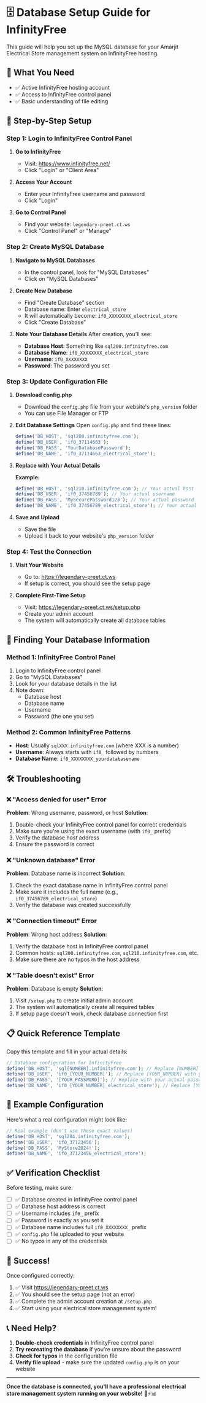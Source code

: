 # 🗄️ Database Setup Guide for InfinityFree

This guide will help you set up the MySQL database for your Amarjit Electrical Store management system on InfinityFree hosting.

## 🎯 **What You Need**

- ✅ Active InfinityFree hosting account
- ✅ Access to InfinityFree control panel
- ✅ Basic understanding of file editing

## 🚀 **Step-by-Step Setup**

### **Step 1: Login to InfinityFree Control Panel**

1. **Go to InfinityFree**
   - Visit: https://www.infinityfree.net/
   - Click "Login" or "Client Area"

2. **Access Your Account**
   - Enter your InfinityFree username and password
   - Click "Login"

3. **Go to Control Panel**
   - Find your website: `legendary-preet.ct.ws`
   - Click "Control Panel" or "Manage"

### **Step 2: Create MySQL Database**

1. **Navigate to MySQL Databases**
   - In the control panel, look for "MySQL Databases"
   - Click on "MySQL Databases"

2. **Create New Database**
   - Find "Create Database" section
   - Database name: Enter `electrical_store`
   - It will automatically become: `if0_XXXXXXXX_electrical_store`
   - Click "Create Database"

3. **Note Your Database Details**
   After creation, you'll see:
   - **Database Host**: Something like `sql200.infinityfree.com`
   - **Database Name**: `if0_XXXXXXXX_electrical_store`
   - **Username**: `if0_XXXXXXXX`
   - **Password**: The password you set

### **Step 3: Update Configuration File**

1. **Download config.php**
   - Download the `config.php` file from your website's `php_version` folder
   - You can use File Manager or FTP

2. **Edit Database Settings**
   Open `config.php` and find these lines:

   ```php
   define('DB_HOST', 'sql200.infinityfree.com'); 
   define('DB_USER', 'if0_37114663'); 
   define('DB_PASS', 'YourDatabasePassword'); 
   define('DB_NAME', 'if0_37114663_electrical_store'); 
   ```

3. **Replace with Your Actual Details**
   
   **Example:**
   ```php
   define('DB_HOST', 'sql210.infinityfree.com'); // Your actual host
   define('DB_USER', 'if0_37456789'); // Your actual username
   define('DB_PASS', 'MySecurePassword123'); // Your actual password
   define('DB_NAME', 'if0_37456789_electrical_store'); // Your actual database name
   ```

4. **Save and Upload**
   - Save the file
   - Upload it back to your website's `php_version` folder

### **Step 4: Test the Connection**

1. **Visit Your Website**
   - Go to: https://legendary-preet.ct.ws
   - If setup is correct, you should see the setup page

2. **Complete First-Time Setup**
   - Visit: https://legendary-preet.ct.ws/setup.php
   - Create your admin account
   - The system will automatically create all database tables

## 🔧 **Finding Your Database Information**

### **Method 1: InfinityFree Control Panel**

1. Login to InfinityFree control panel
2. Go to "MySQL Databases"
3. Look for your database details in the list
4. Note down:
   - Database host
   - Database name
   - Username
   - Password (the one you set)

### **Method 2: Common InfinityFree Patterns**

- **Host**: Usually `sqlXXX.infinityfree.com` (where XXX is a number)
- **Username**: Always starts with `if0_` followed by numbers
- **Database Name**: `if0_XXXXXXXX_yourdatabasename`

## 🛠️ **Troubleshooting**

### **❌ "Access denied for user" Error**

**Problem**: Wrong username, password, or host
**Solution**:
1. Double-check your InfinityFree control panel for correct credentials
2. Make sure you're using the exact username (with `if0_` prefix)
3. Verify the database host address
4. Ensure the password is correct

### **❌ "Unknown database" Error**

**Problem**: Database name is incorrect
**Solution**:
1. Check the exact database name in InfinityFree control panel
2. Make sure it includes the full name (e.g., `if0_37456789_electrical_store`)
3. Verify the database was created successfully

### **❌ "Connection timeout" Error**

**Problem**: Wrong host address
**Solution**:
1. Verify the database host in InfinityFree control panel
2. Common hosts: `sql200.infinityfree.com`, `sql210.infinityfree.com`, etc.
3. Make sure there are no typos in the host address

### **❌ "Table doesn't exist" Error**

**Problem**: Database is empty
**Solution**:
1. Visit `/setup.php` to create initial admin account
2. The system will automatically create all required tables
3. If setup page doesn't work, check database connection first

## 📋 **Quick Reference Template**

Copy this template and fill in your actual details:

```php
// Database configuration for InfinityFree
define('DB_HOST', 'sql[NUMBER].infinityfree.com'); // Replace [NUMBER] with your actual number
define('DB_USER', 'if0_[YOUR_NUMBER]'); // Replace [YOUR_NUMBER] with your actual user number
define('DB_PASS', '[YOUR_PASSWORD]'); // Replace with your actual password
define('DB_NAME', 'if0_[YOUR_NUMBER]_electrical_store'); // Replace [YOUR_NUMBER] with your actual user number
```

## 🎯 **Example Configuration**

Here's what a real configuration might look like:

```php
// Real example (don't use these exact values)
define('DB_HOST', 'sql204.infinityfree.com');
define('DB_USER', 'if0_37123456');
define('DB_PASS', 'MyStore2024!');
define('DB_NAME', 'if0_37123456_electrical_store');
```

## ✅ **Verification Checklist**

Before testing, make sure:

- [ ] ✅ Database created in InfinityFree control panel
- [ ] ✅ Database host address is correct
- [ ] ✅ Username includes `if0_` prefix
- [ ] ✅ Password is exactly as you set it
- [ ] ✅ Database name includes full `if0_XXXXXXXX_` prefix
- [ ] ✅ `config.php` file uploaded to your website
- [ ] ✅ No typos in any of the credentials

## 🎉 **Success!**

Once configured correctly:

1. ✅ Visit https://legendary-preet.ct.ws
2. ✅ You should see the setup page (not an error)
3. ✅ Complete the admin account creation at `/setup.php`
4. ✅ Start using your electrical store management system!

## 📞 **Need Help?**

1. **Double-check credentials** in InfinityFree control panel
2. **Try recreating the database** if you're unsure about the password
3. **Check for typos** in the configuration file
4. **Verify file upload** - make sure the updated `config.php` is on your website

---

**Once the database is connected, you'll have a professional electrical store management system running on your website!** 🏪⚡📊